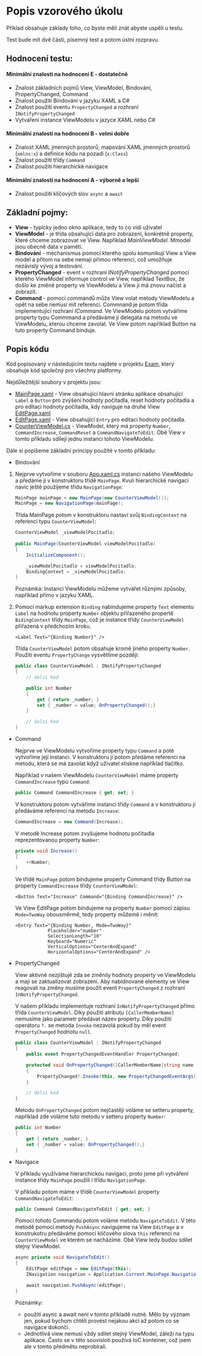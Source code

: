 ﻿# Popis vzorového úkolu

Příklad obsahuje základy toho, co byste měli znát abyste uspěli u testu.

Test bude mít dvě části, písemný test a potom ústní rozpravu.

## Hodnocení testu:

#### Minimální znalosti na hodnocení E - dostatečně

- Znalost základních pojmů View, ViewModel, Bindování, PropertyChanged, Command
- Znalost použití Bindování v jazyku XAML a C#
- Znalost použití eventu `PropertyChanged` a rozhraní `INotifyPropertyChanged`
- Vytváření instance ViewModelu v jazyce XAML nebo C#

#### Minimální znalosti na hodnocení B - velmi dobře
- Znalost XAML jmenných prostorů, mapování XAML jmenných prostorů (`xmlns:x`) a definice kódu na pozadí  (`x:Class`)
- Znalost použití třídy `Command`
- Znalost použití hierarchické navigace
#### Minimální znalosti na hodnocení A - výborně a lepší
- Znalost použití klíčových slov `async` a `await`


## Základní pojmy:

- **View** - typicky jedno okno aplikace, tedy to co vidí uživatel
- **ViewModel** - je třída obsahující data pro zobrazení, konkrétně property, které chceme zobrazovat ve View. Například *MainViewModel*. Mmodel jsou obecně data v paměti.
- **Bindování** - mechanismus pomocí kterého spolu komunikují View a View model a přitom na sebe nemají přímou referenci, což umožňuje nezávislý vývoj a testování.
- **PropertyChanged** - event v rozhraní *INotifyPropertyChanged* pomocí kterého ViewModel informuje control ve View, například TextBox, že došlo ke změně property ve ViewModelu a View ji má znovu načíst a zobrazit.
- **Command** - pomocí commandů může View volat metody ViewModelu a opět na sebe nemusí mít referenci. Commnand je potom třída implementující rozhraní *ICommand*. Ve ViewModelu potom vytváříme property typu Commmand a předáváme jí delegáta na metodu ve ViewModelu, kterou chceme zavolat. Ve View potom například Button na tuto property Command binduje.

## Popis kódu

Kód popisovaný v následujícím textu najdete v projektu [Exam](Exam/Exam), který obsahuje kód společný pro všechny platformy.

Nejdůležitější soubory v projektu jsou:

- [MainPage.xaml](Exam/Exam/MainPage.xaml) - View obsahující hlavní stránku aplikace obsahující `Label` a `Button` pro zvýšení hodnoty počítadla, reset hodnoty počítadla a pro editaci hodnoty počítadla, kdy naviguje na druhé View  [EditPage.xaml](Exam/Exam/EditPage.xaml)
- [EditPage.xaml](Exam/Exam/EditPage.xaml) - View obsahující `Entry` pro editaci hodnoty počítadla.
- [CounterViewModel.cs](Exam/Exam/CounterViewModel.cs) - ViewModel, který má property `Number`, `CommandIncrease`, `CommandReset` a `CommandNavigateToEdit`. Obě View v tomto příkladu sdílejí jednu instanci tohoto ViewModelu.

Dále si popíšeme základní principy použíté v tomto příkladu:

- Bindování

1. Nejprve vytvoříme v souboru [App.xaml.cs](Exam/Exam/App.xaml.cs) instanci našeho ViewModelu a předáme ji v konstruktoru třídě `MainPage`. Kvuli hierarchické navigaci navíc ještě použijeme třídu `NavigationPage`:

    ```cs 
    MainPage mainPage = new MainPage(new CounterViewModel());
    MainPage = new NavigationPage(mainPage);
    ```

    Třída MainPage potom v konstruktoru nastaví svůj `BindingContext` na referenci typu `CounterViewModel`:

    ```cs 
    CounterViewModel _viewModelPocitadlo;
        
    public MainPage(CounterViewModel viewModelPocitadlo)
    {
        InitializeComponent();

        _viewModelPocitadlo = viewModelPocitadlo;
        BindingContext = _viewModelPocitadlo;
    }
    ```

    Poznámka: Instanci ViewModelu můžeme vytvářet různými způsoby, například přímo v jazyku XAML.

2. Pomocí markup extension `Binding` nabindujeme property `Text` elementu `Label` na hodnotu property `Number` objektu přiřazeného propertě `BidingContext` třídy `MainPage`, což je instance třídy `CounterViewModel` přiřazená v předchozím kroku.

    ```XAML
    <Label Text="{Binding Number}" />
    ```

    Třída `CounterViewModel` potom obsahuje kromě jiného property `Number`. Použití eventu `PropertyChange` vysvětlíme později:

    ```cs 
    public class CounterViewModel : INotifyPropertyChanged
    {
        // dalsi kod

        public int Number
        {
            get { return _number; }
            set { _number = value; OnPropertyChanged();}
        }

        // dalsi kod
    }
    ```
- Command

    Nejprve ve ViewModelu vytvoříme property typu `Command` a poté vytvoříme její instanci. V konstruktoru jí potom předáme referenci na metodu, která se má zavolat když uživatel stiskne například tlačítko.

    Například v našem ViewModelu `CounterViewModel` máme property `CommandIncrease` typu `Command`:

    ```cs
    public Command CommandIncrease { get; set; }
    ```

    V konstruktoru potom vytváříme instanci třídy `Command` a v konstruktoru jí předáváme referenci na metodu `Increase`:

    ```cs
    CommandIncrease = new Command(Increase);
    ```

    V metodě Increase potom zvyšujeme hodnotu počítadla reprezentovanou property `Number`:

    ```cs
    private void Increase()
    {
        ++Number;
    }
    ```

    Ve třídě `MainPage` potom bindujeme property Command třídy Button na property `CommandIncrease` třídy `CounterViewModel`:
    ```XAML
    <Button Text="Increase" Command="{Binding CommandIncrease}" />
    ```

    Ve View EditPage potom bindujeme na property `Number` pomocí zápisu  `Mode=TwoWay` obousměrmě, tedy property můžemě i měnit:

    ```XAML
    <Entry Text="{Binding Number, Mode=TwoWay}"
                Placeholder="number"
                SelectionLength="10"
                Keyboard="Numeric"
                VerticalOptions="CenterAndExpand" 
                HorizontalOptions="CenterAndExpand" />
    ```
- PropertyChanged
  
    View aktivně nezjištujě zda se změnily hodnoty property ve ViewModelu a mají se zaktualizovat zobrazení. Aby nabidnované elementy ve View reagovali na změny musíme použít event `PropertyChanged` z rozhraní `InNotifyPropertyChanged`.

    V našem příkladu implementuje rozhraní `InNotifyPropertyChanged` přímo třída `CounterViewModel`. Díky použití atributu `[CallerMemberName]` nemusíme jako parametr předávat název property. Díky použití operátoru `?.` se metoda `Invoke` nezavolá pokud by měl event `PropertyChanged` hodnotu `null`.

    ```cs
    public class CounterViewModel : INotifyPropertyChanged
    {
        public event PropertyChangedEventHandler PropertyChanged;

        protected void OnPropertyChanged([CallerMemberName]string name = null)
        {
            PropertyChanged?.Invoke(this, new PropertyChangedEventArgs(name));
        }

        // dalsi kod
    }
    ```

    Metodu `OnPropertyChanged` potom nejčastěji voláme se setteru property, například zde voláme tuto metodu v setteru property `Number`:

    ```cs
    public int Number
    {
        get { return _number; }
        set { _number = value; OnPropertyChanged();}
    }
    ```



- Navigace

    V příkladu využíváme hierarchickou navigaci, proto jsme při vytváření instance třídy `MainPage` použili i třídu `NavigationPage`.

    V příkladu potom máme v třídě `CounterViewModel` property `CommandNavigateToEdit`:

    ```cs
    public Command CommandNavigateToEdit { get; set; }
    ```

    Pomocí tohoto Commandu potom voláme metodu `NavigateToEdit`. V této metodě pomocí metody `PushAsync` navigujeme na View `EditPage` a v konstrukotru předáváme pomocí klíčového slova `this` referenci na `CounterViewModel` ve kterém se nacházíme. Obě View tedy budou sdílet stejný ViewModel.

    ```cs
    async private void NavigateToEdit()
    {
        EditPage editPage = new EditPage(this);
        INavigation navigation = Application.Current.MainPage.Navigation;

        await navigation.PushAsync(editPage);
    }
    ```

    Poznámky: 
    - použití async a await není v tomto příkladě nutné. Mělo by význam jen, pokud bychom chtěli provést nejakou akci až potom co se navigace dokončí.
    - Jednotlivá view nemusí vždy sdílet stejný ViewModel, záleží na typu aplikace. Často se v této souvisloti používá IoC konteiner, což jsem ale v tomto předmětu neprobírali.

